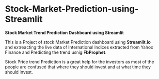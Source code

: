 # Stock-Market-Prediction-using-Streamlit

**Stock Market Trend Prediction Dashboard using Streamlit**

This is a Project of stock Market Prediction dashboard using **Streamlit.io** and extreacting the live data of International Indices extracted from Yahoo Finance and Predicting the trend usnig **FbProphet**.

Stock Price trend Prediction is a great help for the investors as most of the people are confused that where they should invest and at what time they should invest. 
